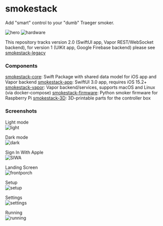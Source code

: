 # smokestack

Add "smart" control to your "dumb" Traeger smoker.

![hero](https://smokestack.magnolialogic.net/img/smoker.png?)
![hardware](https://smokestack.magnolialogic.net/img/3D.png?)

This repository tracks version 2.0 (SwiftUI app, Vapor REST/WebSocket backend), for version 1 (UIKit app, Google Firebase backend) please see [smokestack-legacy](https://www.github.com/magnolialogic/smokestack-legacy)

### Components
[smokestack-core](https://github.com/magnolialogic/smokestack-core): Swift Package with shared data model for iOS app and Vapor backend
[smokestack-app](https://github.com/magnolialogic/smokestack-app): SwiftUI 3.0 app, requires iOS 15.2+
[smokestack-vapor](https://github.com/magnolialogic/smokestack-vapor): Vapor backend/services, supports macOS and Linux (via docker-compose)
[smokestack-firmware](https://github.com/magnolialogic/smokestack-firmware): Python smoker firmware for Raspberry Pi
[smokestack-3D](https://github.com/magnolialogic/smokestack-3D): 3D-printable parts for the controller box

### Screenshots

Light mode<br>
![light](https://smokestack.magnolialogic.net/img/hero_light.png?)

Dark mode<br>
![dark](https://smokestack.magnolialogic.net/img/hero_dark.png?)

Sign In With Apple<br>
![SIWA](https://smokestack.magnolialogic.net/img/SIWA.png?)

Landing Screen<br>
![frontporch](https://smokestack.magnolialogic.net/img/landing_page.png?)

Setup<br>
![setup](https://smokestack.magnolialogic.net/img/setup.png?)

Settings<br>
![settings](https://smokestack.magnolialogic.net/img/settings.png?)

Running<br>
![running](https://smokestack.magnolialogic.net/img/running.png?)

